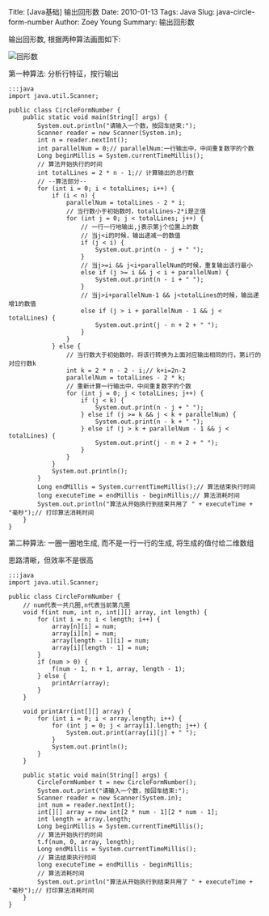Title: [Java基础] 输出回形数
Date: 2010-01-13
Tags: Java
Slug: java-circle-form-number
Author: Zoey Young
Summary: 输出回形数

输出回形数, 根据两种算法画图如下:

![回形数](/static/images/回形数.jpg)

第一种算法: 分析行特征，按行输出

    :::java
    import java.util.Scanner;

    public class CircleFormNumber {
        public static void main(String[] args) {
            System.out.println("请输入一个数，按回车结束:");
            Scanner reader = new Scanner(System.in);
            int n = reader.nextInt();
            int parallelNum = 0;// parallelNum:一行输出中，中间重复数字的个数
            Long beginMillis = System.currentTimeMillis();
            // 算法开始执行的时间
            int totalLines = 2 * n - 1;// 计算输出的总行数
            // --算法部分--
            for (int i = 0; i < totalLines; i++) {
                if (i < n) {
                    parallelNum = totalLines - 2 * i;
                    // 当行数小于初始数时，totalLines-2*i是正值
                    for (int j = 0; j < totalLines; j++) {
                        // 一行一行地输出,j表示第j个位置上的数
                        // 当j<i的时候，输出递减一的数值
                        if (j < i) {
                            System.out.print(n - j + " ");
                        }
                        // 当j>=i && j<i+parallelNum的时候，重复输出该行最小
                        else if (j >= i && j < i + parallelNum) {
                            System.out.print(n - i + " ");
                        }
                        // 当j>i+parallelNum-1 && j<totalLines的时候，输出递增1的数值
                        else if (j > i + parallelNum - 1 && j < totalLines) {
                            System.out.print(j - n + 2 + " ");
                        }
                    }
                } else {
                    // 当行数大于初始数时，将该行转换为上面对应输出相同的行，第i行的对应行数k
                    int k = 2 * n - 2 - i;// k+i=2n-2
                    parallelNum = totalLines - 2 * k;
                    // 重新计算一行输出中，中间重复数字的个数
                    for (int j = 0; j < totalLines; j++) {
                        if (j < k) {
                            System.out.print(n - j + " ");
                        } else if (j >= k && j < k + parallelNum) {
                            System.out.print(n - k + " ");
                        } else if (j > k + parallelNum - 1 && j < totalLines) {
                            System.out.print(j - n + 2 + " ");
                        }
                    }
                }
                System.out.println();
            }
            Long endMillis = System.currentTimeMillis();// 算法结束执行时间
            long executeTime = endMillis - beginMillis;// 算法消耗时间
            System.out.println("算法从开始执行到结束共用了 " + executeTime + "毫秒");// 打印算法消耗时间
        }
    }
第二种算法: 一圈一圈地生成, 而不是一行一行的生成, 将生成的值付给二维数组

思路清晰，但效率不是很高

    :::java
    import java.util.Scanner;

    public class CircleFormNumber {
        // num代表一共几圈,n代表当前第几圈
        void f(int num, int n, int[][] array, int length) {
            for (int i = n; i < length; i++) {
                array[n][i] = num;
                array[i][n] = num;
                array[length - 1][i] = num;
                array[i][length - 1] = num;
            }
            if (num > 0) {
                f(num - 1, n + 1, array, length - 1);
            } else {
                printArr(array);
            }
        }

        void printArr(int[][] array) {
            for (int i = 0; i < array.length; i++) {
                for (int j = 0; j < array[i].length; j++) {
                    System.out.print(array[i][j] + " ");
                }
                System.out.println();
            }
        }

        public static void main(String[] args) {
            CircleFormNumber t = new CircleFormNumber();
            System.out.print("请输入一个数，按回车结束:");
            Scanner reader = new Scanner(System.in);
            int num = reader.nextInt();
            int[][] array = new int[2 * num - 1][2 * num - 1];
            int length = array.length;
            Long beginMillis = System.currentTimeMillis();
            // 算法开始执行的时间
            t.f(num, 0, array, length);
            Long endMillis = System.currentTimeMillis();
            // 算法结束执行时间
            long executeTime = endMillis - beginMillis;
            // 算法消耗时间
            System.out.println("算法从开始执行到结束共用了 " + executeTime + "毫秒");// 打印算法消耗时间
        }
    }
